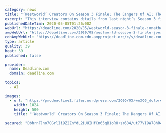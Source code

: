 ```yaml
---
category: news
title: "‘Westworld’ Creators On Season 3 Finale; The Dangers Of AI; The Futures Of Bernard, Dolores & Man In Black"
excerpt: "This interview contains details from last night’s Season 3 finale of HBO’s Westworld, “Crisis Theory.” There are too many pressing questions about what went on in"
publishedDateTime: 2020-05-05T01:26:00Z
webUrl: "https://deadline.com/2020/05/westworld-season-3-finale-jonathan-nolan-interview-man-in-black-dolores-bernard-spoilers-1202925660/"
ampWebUrl: "https://deadline.com/2020/05/westworld-season-3-finale-jonathan-nolan-interview-man-in-black-dolores-bernard-spoilers-1202925660/amp/"
cdnAmpWebUrl: "https://deadline-com.cdn.ampproject.org/c/s/deadline.com/2020/05/westworld-season-3-finale-jonathan-nolan-interview-man-in-black-dolores-bernard-spoilers-1202925660/amp/"
type: article
quality: 39
heat: 39
published: false

provider:
  name: Deadline.com
  domain: deadline.com

topics:
  - AI

images:
  - url: "https://pmcdeadline2.files.wordpress.com/2020/05/ww308_doloresmavepraririe1-1.jpg?w=1024"
    width: 1024
    height: 500
    title: "‘Westworld’ Creators On Season 3 Finale; The Dangers Of AI; The Futures Of Bernard, Dolores & Man In Black"

secured: "DbhrnFJno7CGrlIi9Z2ZnYdL21UUIHfCn65qB1oRH+sY684/ut77VI9W78hR4H6JTGsTcX6/n0uhWk1OS6pmU45RZhk7KlXkUPDrRia+UAYe4tM7pxGgtQH7TKFmKjY6TG+McfIyIPP0OceZqzAKEVLJLsvBR+tIFTtS9JdsuA0SZ49j9Bzl8OW+NahnNct3RABzCCVqz4MFD57pxAHKi4M4DK3tGyhNGFjpMpPJmRlxbQt7Sc/ST8ADdTmZE9WyTg1Hl0pbt9FXjo/hUBdtmjNy0hzu+2wU1sBL7NSiNCC7HUuwM33a2pgmpcNlmaMb;BrnKmDyUEvjWv4hhOFrLPg=="
---
```


